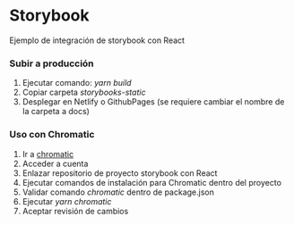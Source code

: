 # Storybook

Ejemplo de integración de storybook con React

### Subir a producción

1. Ejecutar comando: _yarn build_
2. Copiar carpeta _storybooks-static_
3. Desplegar en Netlify o GithubPages (se requiere cambiar el nombre de la carpeta a docs)

### Uso con Chromatic

1. Ir a [chromatic](https://www.chromatic.com/)
2. Acceder a cuenta
3. Enlazar repositorio de proyecto storybook con React
4. Ejecutar comandos de instalación para Chromatic dentro del proyecto
5. Validar comando _chromatic_ dentro de package.json
6. Ejecutar _yarn chromatic_
7. Aceptar revisión de cambios

